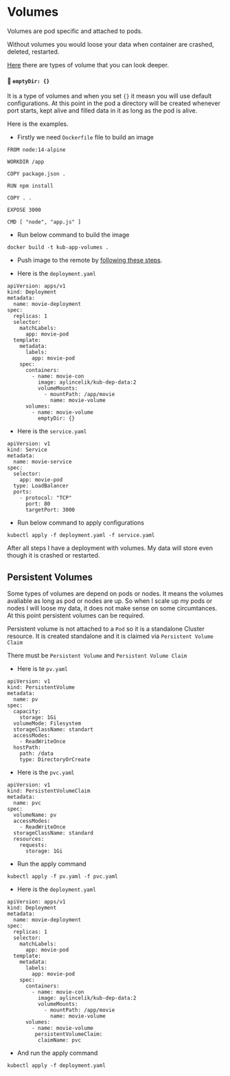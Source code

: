 # Volumes
Volumes are pod specific and attached to pods.

Without volumes you would loose your data when container are crashed, deleted, restarted.

[Here](https://kubernetes.io/docs/concepts/storage/volumes/) there are types of volume that you can look deeper.

#### 🚀 `emptyDir: {}`
It is a type of volumes and when you set `{}` it measn you will use default configurations. At this point in the pod a directory will be created whenever port starts, kept alive and filled data in it as long as the pod is alive.

Here is the examples.

- Firstly we need `Dockerfile` file to build an image

```
FROM node:14-alpine

WORKDIR /app

COPY package.json .

RUN npm install

COPY . .

EXPOSE 3000

CMD [ "node", "app.js" ]

```
- Run below command to build the image
```
docker build -t kub-app-volumes .
```

- Push image to the remote by [following these steps](https://github.com/celikaylin/docker-quick-guide/blob/main/images-and-containers.md#pushing-image-to-docker-hub).

- Here is the `deployment.yaml`
```
apiVersion: apps/v1
kind: Deployment
metadata:
  name: movie-deployment
spec: 
  replicas: 1
  selector:
    matchLabels:
      app: movie-pod
  template:
    metadata:
      labels:
        app: movie-pod
    spec:
      containers:
        - name: movie-con
          image: aylincelik/kub-dep-data:2
          volumeMounts:
            - mountPath: /app/movie
              name: movie-volume
      volumes:
        - name: movie-volume
          emptyDir: {}
```

- Here is the `service.yaml`

```
apiVersion: v1
kind: Service
metadata:
  name: movie-service
spec:
  selector: 
    app: movie-pod
  type: LoadBalancer
  ports:
    - protocol: "TCP"
      port: 80
      targetPort: 3000
```

- Run below command to apply configurations
```
kubectl apply -f deployment.yaml -f service.yaml
```

After all steps I have a deployment with volumes. My data will store even though it is crashed or restarted.


## Persistent Volumes
Some types of volumes are depend on pods or nodes. It means the volumes avaliable as long as pod or nodes are up. So when I scale up my pods or nodes I will loose my data, it does not make sense on some circumtances. At this point persistent volumes can be required.

Persistent volume is not attached to a `Pod` so it is a standalone Cluster resource. It is created standalone and it is claimed via `Persistent Volume Claim`


There must be `Persistent Volume` and `Persistent Volume Claim`

- Here is te `pv.yaml`

```
apiVersion: v1
kind: PersistentVolume
metadata:
  name: pv
spec:
  capacity:
    storage: 1Gi
  volumeMode: Filesystem
  storageClassName: standart
  accessModes:
    - ReadWriteOnce
  hostPath:
    path: /data
    type: DirectoryOrCreate

```

- Here is the `pvc.yaml`

```
apiVersion: v1
kind: PersistentVolumeClaim
metadata:
  name: pvc
spec:
  volumeName: pv
  accessModes:
    - ReadWriteOnce
  storageClassName: standard
  resources:
    requests: 
      storage: 1Gi

```

- Run the apply command
```
kubectl apply -f pv.yaml -f pvc.yaml
```

- Here is the `deployment.yaml`

```
apiVersion: apps/v1
kind: Deployment
metadata:
  name: movie-deployment
spec: 
  replicas: 1
  selector:
    matchLabels:
      app: movie-pod
  template:
    metadata:
      labels:
        app: movie-pod
    spec:
      containers:
        - name: movie-con
          image: aylincelik/kub-dep-data:2
          volumeMounts:
            - mountPath: /app/movie
              name: movie-volume
      volumes:
        - name: movie-volume
         persistentVolumeClaim: 
          claimName: pvc

```

- And run the apply command
```
kubectl apply -f deployment.yaml
```